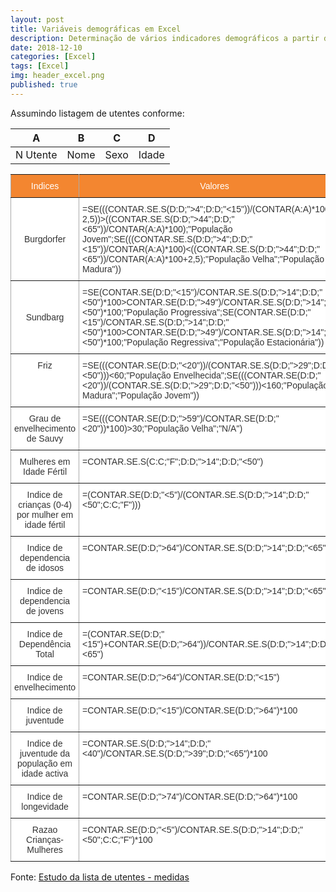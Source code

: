 ```yaml
---
layout: post
title: Variáveis demográficas em Excel
description: Determinação de vários indicadores demográficos a partir de listagem de utentes
date: 2018-12-10
categories: [Excel]
tags: [Excel]
img: header_excel.png
published: true
---
```

Assumindo listagem de utentes conforme:

|     A    |   B  |   C  |   D   |
|:--------:|:----:|:----:|:-----:|
| N Utente | Nome | Sexo | Idade |

<style type="text/css">
.tg  {border-collapse:collapse;border-spacing:0;border-color:#aaa;}
.tg td{font-family:Arial, sans-serif;font-size:14px;padding:10px 5px;border-style:solid;border-width:1px;overflow:hidden;word-break:normal;border-color:#aaa;color:#333;background-color:#fff;}
.tg th{font-family:Arial, sans-serif;font-size:14px;font-weight:normal;padding:10px 5px;border-style:solid;border-width:1px;overflow:hidden;word-break:normal;border-color:#aaa;color:#fff;background-color:#f38630;}
.tg .tg-c3ow{border-color:inherit;text-align:center;vertical-align:top}
.tg .tg-uys7{border-color:inherit;text-align:center}
.tg .tg-xldj{border-color:inherit;text-align:left}
.tg .tg-0pky{border-color:inherit;text-align:left;vertical-align:top}
</style>
<table class="tg">
  <tr>
    <th class="tg-uys7">Indices</th>
    <th class="tg-uys7">Valores</th>
  </tr>
  <tr>
    <td class="tg-uys7">Burgdorfer</td>
    <td class="tg-xldj">=SE(((CONTAR.SE.S(D:D;">4";D:D;"<15"))/(CONTAR(A:A)*100-2,5))>((CONTAR.SE.S(D:D;">44";D:D;"<65"))/CONTAR(A:A)*100);"População Jovem";SE(((CONTAR.SE.S(D:D;">4";D:D;"<15"))/CONTAR(A:A)*100)<((CONTAR.SE.S(D:D;">44";D:D;"<65"))/CONTAR(A:A)*100+2,5);"População Velha";"População Madura"))</td>
  </tr>
  <tr>
    <td class="tg-uys7">Sundbarg</td>
    <td class="tg-xldj">=SE(CONTAR.SE(D:D;"<15")/CONTAR.SE.S(D:D;">14";D:D;"<50")*100>CONTAR.SE(D:D;">49")/CONTAR.SE.S(D:D;">14";D:D;"<50")*100;"População Progressiva";SE(CONTAR.SE(D:D;"<15")/CONTAR.SE.S(D:D;">14";D:D;"<50")*100>CONTAR.SE(D:D;">49")/CONTAR.SE.S(D:D;">14";D:D;"<50")*100;"População Regressiva";"População Estacionária"))</td>
  </tr>
  <tr>
    <td class="tg-c3ow">Friz</td>
    <td class="tg-0pky">=SE(((CONTAR.SE(D:D;"<20"))/(CONTAR.SE.S(D:D;">29";D:D;"<50")))<60;"População Envelhecida";SE(((CONTAR.SE(D:D;"<20"))/(CONTAR.SE.S(D:D;">29";D:D;"<50")))<160;"População Madura";"População Jovem"))</td>
  </tr>
  <tr>
    <td class="tg-c3ow">Grau de envelhecimento de Sauvy</td>
    <td class="tg-0pky">=SE(((CONTAR.SE(D:D;">59")/CONTAR.SE(D:D;"<20"))*100)>30;"População Velha";"N/A")</td>
  </tr>
  <tr>
    <td class="tg-c3ow">Mulheres em Idade Fértil</td>
    <td class="tg-0pky">=CONTAR.SE.S(C:C;"F";D:D;">14";D:D;"<50")</td>
  </tr>
  <tr>
    <td class="tg-c3ow">Indice de crianças (0-4) por mulher em idade fértil</td>
    <td class="tg-0pky">=(CONTAR.SE(D:D;"<5")/(CONTAR.SE.S(D:D;">14";D:D;"<50";C:C;"F")))</td>
  </tr>
  <tr>
    <td class="tg-c3ow">Indice de dependencia de idosos</td>
    <td class="tg-0pky">=CONTAR.SE(D:D;">64")/CONTAR.SE.S(D:D;">14";D:D;"<65")*100</td>
  </tr>
  <tr>
    <td class="tg-c3ow">Indice de dependencia de jovens</td>
    <td class="tg-0pky">=CONTAR.SE(D:D;"<15")/CONTAR.SE.S(D:D;">14";D:D;"<65")</td>
  </tr>
  <tr>
    <td class="tg-c3ow">Indice de Dependência Total</td>
    <td class="tg-0pky">=(CONTAR.SE(D:D;"<15")+CONTAR.SE(D:D;">64"))/CONTAR.SE.S(D:D;">14";D:D;"<65")</td>
  </tr>
  <tr>
    <td class="tg-c3ow">Indice de envelhecimento</td>
    <td class="tg-0pky">=CONTAR.SE(D:D;">64")/CONTAR.SE(D:D;"<15")</td>
  </tr>
  <tr>
    <td class="tg-c3ow">Indice de juventude</td>
    <td class="tg-0pky">=CONTAR.SE(D:D;"<15")/CONTAR.SE(D:D;">64")*100</td>
  </tr>
  <tr>
    <td class="tg-c3ow">Indice de juventude da população em idade activa</td>
    <td class="tg-0pky">=CONTAR.SE.S(D:D;">14";D:D;"<40")/CONTAR.SE.S(D:D;">39";D:D;"<65")*100</td>
  </tr>
  <tr>
    <td class="tg-c3ow">Indice de longevidade</td>
    <td class="tg-0pky">=CONTAR.SE(D:D;">74")/CONTAR.SE(D:D;">64")*100</td>
  </tr>
  <tr>
    <td class="tg-c3ow">Razao Crianças-Mulheres</td>
    <td class="tg-0pky">=CONTAR.SE(D:D;"<5")/CONTAR.SE.S(D:D;">14";D:D;"<50";C:C;"F")*100</td>
  </tr>
</table>

Fonte: [Estudo da lista de utentes - medidas](https://nunogand.com/2018/07/03/estudo-da-lista-medidas)
